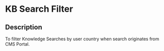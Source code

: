 # KB Search Filter

## Description

To filter Knowledge Searches by user country when search originates from CMS Portal.
